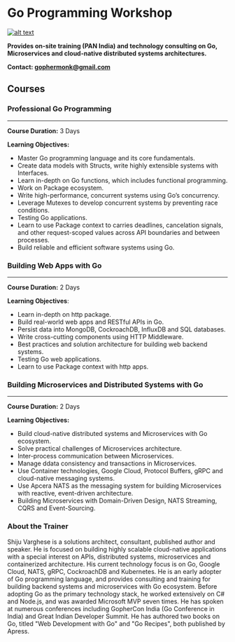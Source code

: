 # Go Programming Workshop
[![alt text](https://github.com/shijuvar/gokit/blob/master/img/gopher_kubernetes.png "Gopher")](https://medium.com/@shijuvar)

**Provides on-site training (PAN India) and technology consulting on Go, Microservices and cloud-native distributed systems architectures.** 

**Contact: gophermonk@gmail.com**  


## Courses
### Professional Go Programming 
-------------------------------
**Course Duration:**  3 Days

**Learning Objectives:** 
* Master Go programming language and its core fundamentals. 
* Create data models with Structs, write highly extensible systems with Interfaces.
* Learn in-depth on Go functions, which includes functional programming. 
* Work on Package ecosystem.
* Write high-performance, concurrent systems using Go’s concurrency.
* Leverage Mutexes to develop concurrent systems by preventing race conditions.
* Testing Go applications.
* Learn to use Package context to carries deadlines, cancelation signals, and other request-scoped values across API boundaries and between processes.
* Build reliable and efficient software systems using Go.



### Building Web Apps with Go
----------------------------
**Course Duration:**  2 Days

**Learning Objectives**: 
* Learn in-depth on http package.
* Build real-world web apps and RESTful APIs in Go.
* Persist data into MongoDB, CockroachDB, InfluxDB and SQL databases.
* Write cross-cutting components using HTTP Middleware. 
* Best practices and solution architecture for building web backend systems.
* Testing Go web applications.
* Learn to use Package context with http apps.


### Building Microservices and Distributed Systems with Go
--------------------------------------------------------
**Course Duration:**  2 Days

**Learning Objectives:** 
*	Build cloud-native distributed systems and Microservices with Go ecosystem.
*	Solve practical challenges of Microservices architecture.
*	Inter-process communication between Microservices.
* Manage ddata consistency and transactions in Microservices.
*	Use Container technologies, Google Cloud, Protocol Buffers, gRPC and cloud-native messaging systems.
*	Use Apcera NATS as the messaging system for building Microservices with reactive, event-driven architecture.
* Building Microservices with Domain-Driven Design, NATS Streaming, CQRS and Event-Sourcing.

### About the Trainer
Shiju Varghese is a solutions architect, consultant, published author and speaker. He is focused on building highly scalable cloud-native applications with a special interest on APIs, distributed systems, microservices and containerized architecture. His current technology focus is on Go, Google Cloud, NATS, gRPC, CockroachDB and Kubernetes. He is an early adopter of Go programming language, and provides consulting and training for building backend systems and microservices with Go ecosystem. Before adopting Go as the primary technology stack, he worked extensively on C# and Node.js, and was awarded Microsoft MVP seven times. He has spoken at numerous conferences including GopherCon India (Go Conference in India) and Great Indian Developer Summit. He has authored two books on Go, titled "Web Development with Go" and "Go Recipes", both published by Apress.
